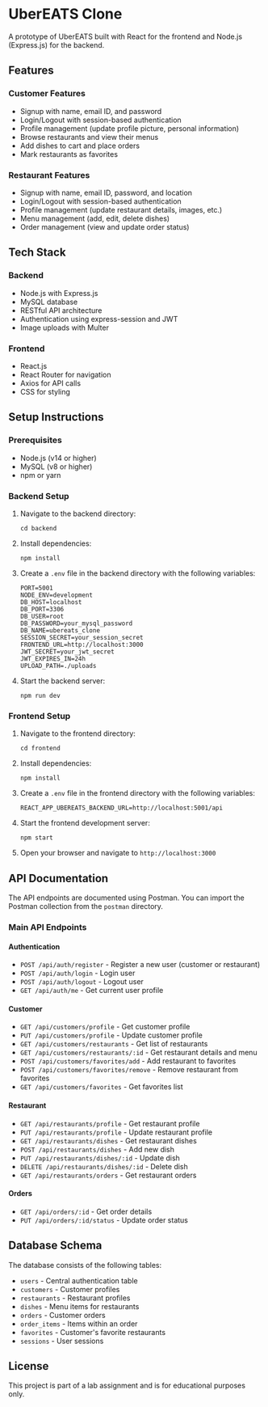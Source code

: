 # UberEATS Clone

A prototype of UberEATS built with React for the frontend and Node.js (Express.js) for the backend.

## Features

### Customer Features
- Signup with name, email ID, and password
- Login/Logout with session-based authentication
- Profile management (update profile picture, personal information)
- Browse restaurants and view their menus
- Add dishes to cart and place orders
- Mark restaurants as favorites

### Restaurant Features
- Signup with name, email ID, password, and location
- Login/Logout with session-based authentication
- Profile management (update restaurant details, images, etc.)
- Menu management (add, edit, delete dishes)
- Order management (view and update order status)

## Tech Stack

### Backend
- Node.js with Express.js
- MySQL database
- RESTful API architecture
- Authentication using express-session and JWT
- Image uploads with Multer

### Frontend
- React.js
- React Router for navigation
- Axios for API calls
- CSS for styling

## Setup Instructions

### Prerequisites
- Node.js (v14 or higher)
- MySQL (v8 or higher)
- npm or yarn

### Backend Setup
1. Navigate to the backend directory:
   ```
   cd backend
   ```

2. Install dependencies:
   ```
   npm install
   ```

3. Create a `.env` file in the backend directory with the following variables:
   ```
   PORT=5001
   NODE_ENV=development
   DB_HOST=localhost
   DB_PORT=3306
   DB_USER=root
   DB_PASSWORD=your_mysql_password
   DB_NAME=ubereats_clone
   SESSION_SECRET=your_session_secret
   FRONTEND_URL=http://localhost:3000
   JWT_SECRET=your_jwt_secret
   JWT_EXPIRES_IN=24h
   UPLOAD_PATH=./uploads
   ```

4. Start the backend server:
   ```
   npm run dev
   ```

### Frontend Setup
1. Navigate to the frontend directory:
   ```
   cd frontend
   ```

2. Install dependencies:
   ```
   npm install
   ```

3. Create a `.env` file in the frontend directory with the following variables:
   ```
   REACT_APP_UBEREATS_BACKEND_URL=http://localhost:5001/api
   ```

4. Start the frontend development server:
   ```
   npm start
   ```

5. Open your browser and navigate to `http://localhost:3000`

## API Documentation

The API endpoints are documented using Postman. You can import the Postman collection from the `postman` directory.

### Main API Endpoints

#### Authentication
- `POST /api/auth/register` - Register a new user (customer or restaurant)
- `POST /api/auth/login` - Login user
- `POST /api/auth/logout` - Logout user
- `GET /api/auth/me` - Get current user profile

#### Customer
- `GET /api/customers/profile` - Get customer profile
- `PUT /api/customers/profile` - Update customer profile
- `GET /api/customers/restaurants` - Get list of restaurants
- `GET /api/customers/restaurants/:id` - Get restaurant details and menu
- `POST /api/customers/favorites/add` - Add restaurant to favorites
- `POST /api/customers/favorites/remove` - Remove restaurant from favorites
- `GET /api/customers/favorites` - Get favorites list

#### Restaurant
- `GET /api/restaurants/profile` - Get restaurant profile
- `PUT /api/restaurants/profile` - Update restaurant profile
- `GET /api/restaurants/dishes` - Get restaurant dishes
- `POST /api/restaurants/dishes` - Add new dish
- `PUT /api/restaurants/dishes/:id` - Update dish
- `DELETE /api/restaurants/dishes/:id` - Delete dish
- `GET /api/restaurants/orders` - Get restaurant orders

#### Orders
- `GET /api/orders/:id` - Get order details
- `PUT /api/orders/:id/status` - Update order status

## Database Schema

The database consists of the following tables:
- `users` - Central authentication table
- `customers` - Customer profiles
- `restaurants` - Restaurant profiles
- `dishes` - Menu items for restaurants
- `orders` - Customer orders
- `order_items` - Items within an order
- `favorites` - Customer's favorite restaurants
- `sessions` - User sessions

## License

This project is part of a lab assignment and is for educational purposes only. 
